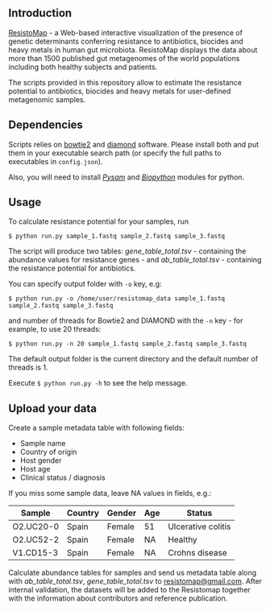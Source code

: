 ## Introduction
[ResistoMap](http://resistomap.datalaboratory.ru/) - a Web-based interactive visualization of the presence of genetic determinants conferring resistance to antibiotics, biocides and heavy metals in human gut microbiota. ResistoMap displays the data about more than 1500 published gut metagenomes of the world populations including both healthy subjects and patients.

The scripts provided in this repository allow to estimate the resistance potential to antibiotics, biocides and heavy metals for user-defined metagenomic samples.

## Dependencies
Scripts relies on [bowtie2](http://bowtie-bio.sourceforge.net/bowtie2/index.shtml) and [diamond](https://github.com/bbuchfink/diamond) software. Please install both and put them in your executable search path (or specify the full paths to executables in `config.json`).

Also, you will need to install [_Pysam_](https://pysam.readthedocs.io/en/latest/) and [_Biopython_](http://biopython.org/) modules for python.

## Usage
To calculate resistance potential for your samples, run

```
$ python run.py sample_1.fastq sample_2.fastq sample_3.fastq
```

The script will produce two tables: _gene_table_total.tsv_ - containing the abundance values for resistance genes - and _ab_table_total.tsv_ - containing the resistance potential for antibiotics.

You can specify output folder with `-o` key, e.g:
```
$ python run.py -o /home/user/resistomap_data sample_1.fastq sample_2.fastq sample_3.fastq
```
and number of threads for Bowtie2 and DIAMOND with the `-n` key - for example, to use 20 threads:
```
$ python run.py -n 20 sample_1.fastq sample_2.fastq sample_3.fastq
```
The default output folder is the current directory and the default number of threads is 1.

Execute `$ python run.py -h` to see the help message.


## Upload your data

Create a sample metadata table with following fields:
* Sample name
* Country of origin
* Host gender
* Host age
* Clinical status / diagnosis

If you miss some sample data, leave NA values in fields, e.g.:

| Sample    | Country | Gender | Age | Status             |
| --------- | ------- | ------ | --- | ------------------ |
| O2.UC20-0 | Spain   | Female | 51  | Ulcerative colitis |
| O2.UC52-2 | Spain   | Female | NA  | Healthy            |
| V1.CD15-3 | Spain   | Female | NA  | Crohns disease     |

Calculate abundance tables for samples and send us metadata table along with _ab_table_total.tsv_, _gene_table_total.tsv_ to [resistomap@gmail.com](mailto:resistomap@gmail.com).
After internal validation, the datasets will be added to the Resistomap together with the information about contributors and reference publication.

